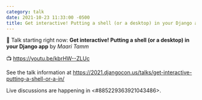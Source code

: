 ```yaml
---
category: talk
date: 2021-10-23 11:33:00 -0500
title: Get interactive! Putting a shell (or a desktop) in your Django app
---
```


:tada: Talk starting right now: **Get interactive! Putting a shell (or a desktop) in your Django app** by *Maari Tamm*

:tv: https://youtu.be/kbrHW--ZLUc

See the talk information at https://2021.djangocon.us/talks/get-interactive-putting-a-shell-or-a-in/

Live discussions are happening in <#885229363921043486>.